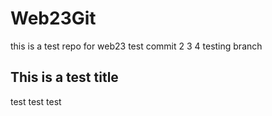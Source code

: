 # Web23Git
this is a test repo for web23 
test commit 2 3 4 testing branch
## This is a test title
test test test